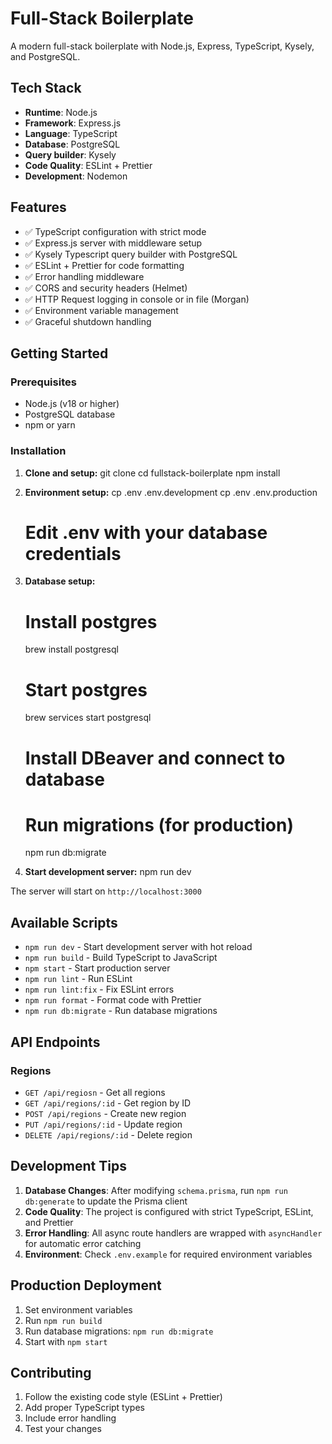 # Full-Stack Boilerplate

A modern full-stack boilerplate with Node.js, Express, TypeScript, Kysely, and PostgreSQL.

## Tech Stack

- **Runtime**: Node.js
- **Framework**: Express.js
- **Language**: TypeScript
- **Database**: PostgreSQL
- **Query builder**: Kysely
- **Code Quality**: ESLint + Prettier
- **Development**: Nodemon

## Features

- ✅ TypeScript configuration with strict mode
- ✅ Express.js server with middleware setup
- ✅ Kysely Typescript query builder with PostgreSQL
- ✅ ESLint + Prettier for code formatting
- ✅ Error handling middleware
- ✅ CORS and security headers (Helmet)
- ✅ HTTP Request logging in console or in file (Morgan)
- ✅ Environment variable management
- ✅ Graceful shutdown handling

## Getting Started

### Prerequisites

- Node.js (v18 or higher)
- PostgreSQL database
- npm or yarn

### Installation

1. **Clone and setup:**
   git clone <your-repo>
   cd fullstack-boilerplate
   npm install

2. **Environment setup:**
   cp .env .env.development
   cp .env .env.production

   # Edit .env with your database credentials

3. **Database setup:**

   # Install postgres

   brew install postgresql

   # Start postgres

   brew services start postgresql

   # Install DBeaver and connect to database

   # Run migrations (for production)

   npm run db:migrate

4. **Start development server:**
   npm run dev

The server will start on `http://localhost:3000`

## Available Scripts

- `npm run dev` - Start development server with hot reload
- `npm run build` - Build TypeScript to JavaScript
- `npm start` - Start production server
- `npm run lint` - Run ESLint
- `npm run lint:fix` - Fix ESLint errors
- `npm run format` - Format code with Prettier
- `npm run db:migrate` - Run database migrations

## API Endpoints

### Regions

- `GET /api/regiosn` - Get all regions
- `GET /api/regions/:id` - Get region by ID
- `POST /api/regions` - Create new region
- `PUT /api/regions/:id` - Update region
- `DELETE /api/regions/:id` - Delete region

## Development Tips

1. **Database Changes**: After modifying `schema.prisma`, run `npm run db:generate` to update the Prisma client
2. **Code Quality**: The project is configured with strict TypeScript, ESLint, and Prettier
3. **Error Handling**: All async route handlers are wrapped with `asyncHandler` for automatic error catching
4. **Environment**: Check `.env.example` for required environment variables

## Production Deployment

1. Set environment variables
2. Run `npm run build`
3. Run database migrations: `npm run db:migrate`
4. Start with `npm start`

## Contributing

1. Follow the existing code style (ESLint + Prettier)
2. Add proper TypeScript types
3. Include error handling
4. Test your changes

